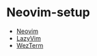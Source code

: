 # Neovim-setup

- [Neovim](https://github.com/neovim/neovim/blob/master/INSTALL.md)
- [LazyVim](https://www.lazyvim.org/installation)
- [WezTerm](https://wezfurlong.org/wezterm/index.html)
